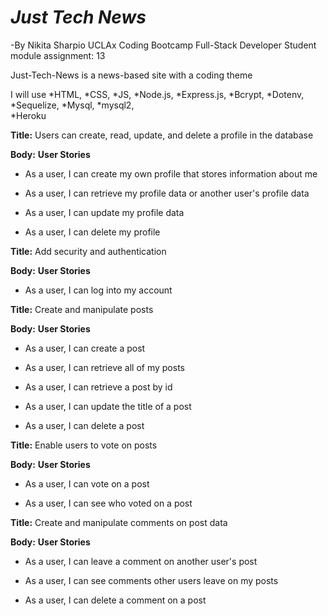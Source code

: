# *Just Tech News*
-By Nikita Sharpio
UCLAx Coding Bootcamp Full-Stack Developer Student
module assignment: 13 


Just-Tech-News is a news-based site with a coding theme 

I will use
*HTML, 
*CSS, 
*JS,
*Node.js, 
*Express.js, 
*Bcrypt, 
*Dotenv, 
*Sequelize, 
*Mysql, 
*mysql2,  
*Heroku 

**Title:**
Users can create, read, update, and delete a profile in the database

**Body:**
**User Stories**

* As a user, I can create my own profile that stores information about me

* As a user, I can retrieve my profile data or another user's profile data

* As a user, I can update my profile data

* As a user, I can delete my profile

**Title:**
Add security and authentication

**Body:**
**User Stories**

* As a user, I can log into my account

**Title:**
Create and manipulate posts

**Body:**
**User Stories**

* As a user, I can create a post

* As a user, I can retrieve all of my posts

* As a user, I can retrieve a post by id

* As a user, I can update the title of a post

* As a user, I can delete a post

**Title:**
Enable users to vote on posts

**Body:**
**User Stories**

* As a user, I can vote on a post

* As a user, I can see who voted on a post

**Title:**
Create and manipulate comments on post data

**Body:**
**User Stories**

* As a user, I can leave a comment on another user's post

* As a user, I can see comments other users leave on my posts

* As a user, I can delete a comment on a post
